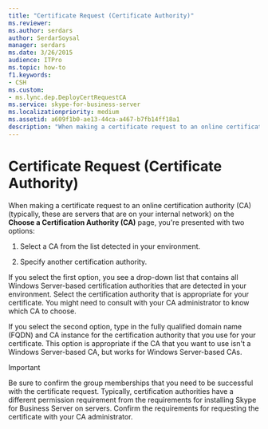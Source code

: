 ```yaml
---
title: "Certificate Request (Certificate Authority)"
ms.reviewer: 
ms.author: serdars
author: SerdarSoysal
manager: serdars
ms.date: 3/26/2015
audience: ITPro
ms.topic: how-to
f1.keywords:
- CSH
ms.custom:
- ms.lync.dep.DeployCertRequestCA
ms.service: skype-for-business-server
ms.localizationpriority: medium
ms.assetid: a609f1b0-ae13-44ca-a467-b7fb14ff18a1
description: "When making a certificate request to an online certification authority (CA) (typically, these are servers that are on your internal network) on the Choose a Certification Authority (CA) page, you're presented with two options:"
---
```


# Certificate Request (Certificate Authority)
 
When making a certificate request to an online certification authority (CA) (typically, these are servers that are on your internal network) on the **Choose a Certification Authority (CA)** page, you're presented with two options:
  
1. Select a CA from the list detected in your environment.
    
2. Specify another certification authority.
    
If you select the first option, you see a drop-down list that contains all Windows Server-based certification authorities that are detected in your environment. Select the certification authority that is appropriate for your certificate. You might need to consult with your CA administrator to know which CA to choose.
  
If you select the second option, type in the fully qualified domain name (FQDN) and CA instance for the certification authority that you use for your certificate. This option is appropriate if the CA that you want to use isn't a Windows Server-based CA, but works for Windows Server-based CAs.
  
> [!IMPORTANT]
> Be sure to confirm the group memberships that you need to be successful with the certificate request. Typically, certification authorities have a different permission requirement from the requirements for installing Skype for Business Server on servers. Confirm the requirements for requesting the certificate with your CA administrator. 
  

